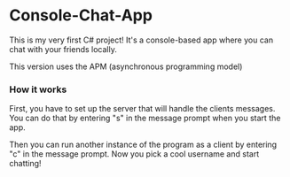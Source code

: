 # Console-Chat-App
This is my very first C# project! It's a console-based app where you can chat with your friends locally. 

This version uses the APM (asynchronous programming model)

### How it works

First, you have to set up the server that will handle the clients messages. 
You can do that by entering "s" in the message prompt when you start the app.

Then you can run another instance of the program as a client by entering "c" in the message prompt. Now you pick a cool username and start chatting!
